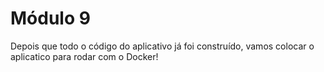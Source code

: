 # Módulo 9 

Depois que todo o código do aplicativo já foi construído, vamos colocar o aplicatico para rodar com o Docker!

